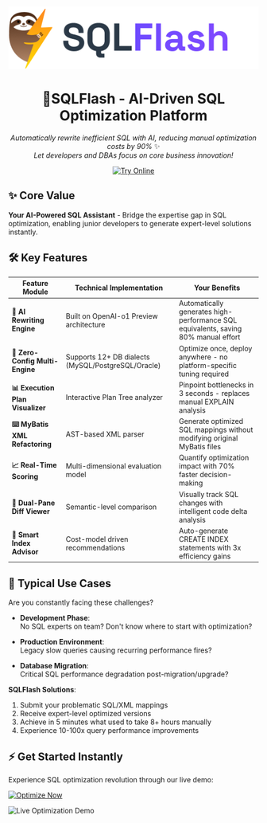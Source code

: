 <div align="center">
<img src="logo.png">


<h1>🚀SQLFlash - AI-Driven SQL Optimization Platform</h1>
  <p>
    <em>Automatically rewrite inefficient SQL with AI, reducing manual optimization costs by 90%</em> ✨<br>
    <em>Let developers and DBAs focus on core business innovation!</em>
  </p>

[![Try Online](https://img.shields.io/badge/TRY_LIVE_DEMO-Expert_Optimized_SQL-blue?style=for-the-badge&logo=databricks)](https://sqlflash.ai/app/)

</div>

## ✨ Core Value
​**​Your AI-Powered SQL Assistant​​**​ - Bridge the expertise gap in SQL optimization, enabling junior developers to generate expert-level solutions instantly.

## 🛠️ Key Features
| Feature Module | Technical Implementation | Your Benefits |
|---------|---------|---------|
| ​**​🤖 AI Rewriting Engine​**​ | Built on OpenAI-o1 Preview architecture | Automatically generates high-performance SQL equivalents, saving 80% manual effort |
| ​**​🔐 Zero-Config Multi-Engine​**​ | Supports 12+ DB dialects (MySQL/PostgreSQL/Oracle) | Optimize once, deploy anywhere - no platform-specific tuning required |
| ​**​📊 Execution Plan Visualizer​**​ | Interactive Plan Tree analyzer | Pinpoint bottlenecks in 3 seconds - replaces manual EXPLAIN analysis |
| ​**​⌨️ MyBatis XML Refactoring​**​ | AST-based XML parser | Generate optimized SQL mappings without modifying original MyBatis files |
| ​**​📈 Real-Time Scoring​**​ | Multi-dimensional evaluation model | Quantify optimization impact with 70% faster decision-making |
| ​**​🧩 Dual-Pane Diff Viewer​**​ | Semantic-level comparison | Visually track SQL changes with intelligent code delta analysis |
| ​**​📌 Smart Index Advisor​**​ | Cost-model driven recommendations | Auto-generate CREATE INDEX statements with 3x efficiency gains |

## 🎯 Typical Use Cases
Are you constantly facing these challenges?

- ​**​Development Phase​**​:<br>
  No SQL experts on team? Don't know where to start with optimization?
  
- ​**​Production Environment​**​:<br> 
  Legacy slow queries causing recurring performance fires?
  
- ​**​Database Migration​**​:<br>
  Critical SQL performance degradation post-migration/upgrade?

​**​SQLFlash Solutions​**​:
1. Submit your problematic SQL/XML mappings
2. Receive expert-level optimized versions
3. Achieve in 5 minutes what used to take 8+ hours manually
4. Experience 10-100x query performance improvements



## ⚡ Get Started Instantly
Experience SQL optimization revolution through our live demo:

[![Optimize Now](https://img.shields.io/badge/Click_Here_For_Free_Trial-Expert_Optimized_SQL-blue?style=for-the-badge&logo=databricks)](https://sqlflash.ai/app/)

![Live Optimization Demo](sqlflash-demo.gif)

